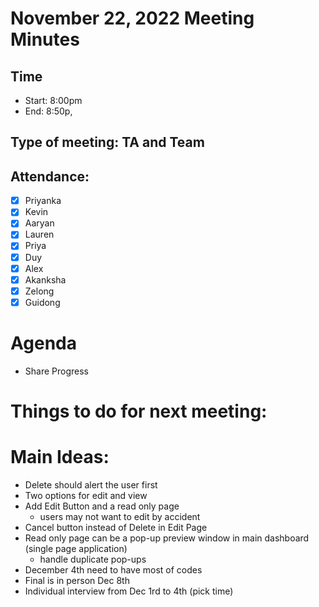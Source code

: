 <!-- Note taker: Guidong Luo-->
# November 22, 2022 Meeting Minutes

<!-- XX:XX AM/PM -->
## Time
- Start: 8:00pm
- End: 8:50p,

<!-- TA or team, etc.-->
## Type of meeting: TA and Team 

<!-- [x] for present -->
## Attendance:
- [x] Priyanka
- [x] Kevin 
- [x] Aaryan
- [x] Lauren
- [x] Priya
- [x] Duy
- [x] Alex
- [x] Akanksha
- [x] Zelong
- [x] Guidong

<!-- Topics for the meeting-->
# Agenda
- Share Progress

<!-- homework basically zzzz-->
# Things to do for next meeting: 
<!-- what was discussed for each topic-->
# Main Ideas:

- Delete should alert the user first
- Two options for edit and view
- Add Edit Button and a read only page
  - users may not want to edit by accident
- Cancel button instead of Delete in Edit Page
- Read only page can be a pop-up preview window in main dashboard (single page application)
  - handle duplicate pop-ups
- December 4th need to have most of codes 
- Final is in person Dec 8th
- Individual interview from Dec 1rd to 4th (pick time)
